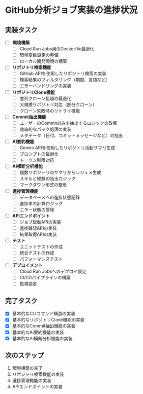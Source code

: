 # GitHub分析ジョブ実装の進捗状況

## 実装タスク

- [ ] **環境構築**
  - [ ] Cloud Run Jobs用のDockerfile最適化
  - [ ] 環境変数設定の整備
  - [ ] ローカル開発環境の構築

- [ ] **リポジトリ検索機能**
  - [ ] GitHub APIを使用したリポジトリ検索の実装
  - [ ] 検索結果のフィルタリング（期間、言語など）
  - [ ] エラーハンドリングの実装

- [ ] **リポジトリClone機能**
  - [ ] 並列クローン処理の最適化
  - [ ] 大規模リポジトリ対応（部分クローン）
  - [ ] クローン失敗時のリトライ機能

- [ ] **Commit抽出機能**
  - [ ] ユーザーのCommitのみを抽出するロジックの改善
  - [ ] 効率的なパック処理の実装
  - [ ] メタデータ（日付、コミットメッセージなど）の抽出

- [ ] **AI要約機能**
  - [ ] Gemini APIを使用したリポジトリ活動サマリ生成
  - [ ] プロンプトの最適化
  - [ ] トークン制限対応

- [ ] **AI横断分析機能**
  - [ ] 複数リポジトリのサマリからレジュメ生成
  - [ ] スキルと経験の抽出ロジック
  - [ ] マークダウン形式の整形

- [ ] **進捗管理機能**
  - [ ] データベースへの進捗状態記録
  - [ ] 進捗率の計算ロジック
  - [ ] エラー状態の管理

- [ ] **APIエンドポイント**
  - [ ] ジョブ起動APIの実装
  - [ ] 進捗確認APIの実装
  - [ ] 結果取得APIの実装

- [ ] **テスト**
  - [ ] ユニットテストの作成
  - [ ] 統合テストの作成
  - [ ] パフォーマンステスト

- [ ] **デプロイメント**
  - [ ] Cloud Run Jobsへのデプロイ設定
  - [ ] CI/CDパイプラインの構築
  - [ ] 監視設定

## 完了タスク

- [x] 基本的なCLIコマンド構造の実装
- [x] 基本的なリポジトリClone機能の実装
- [x] 基本的なCommit抽出機能の実装
- [x] 基本的なAI要約機能の実装
- [x] 基本的なAI横断分析機能の実装

## 次のステップ

1. 環境構築の完了
2. リポジトリ検索機能の実装
3. 進捗管理機能の実装
4. APIエンドポイントの実装